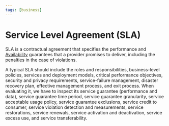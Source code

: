 ```yaml
---
tags: [business]
---
```


# Service Level Agreement (SLA)

SLA is a contractual agreement that specifies the performance and
[Availability](202210022157.md) guarantees that a provider promises to deliver,
including the penalties in the case of violations.

A typical SLA should include the roles and responsibilities, business-level
policies, services and deployment models, critical performance objectives,
security and privacy requirements, service-failure management, disaster recovery
plan, effective management process, and exit process. When evaluating it, we
have to inspect its service guarantee (performance and data), service guarantee
time period, service guarantee granularity, service acceptable usage policy,
service guarantee exclusions, service credit to consumer, service violation
detection and measurements, service restorations, service renewals, service
activation and deactivation, service excess use, and service transferability.
